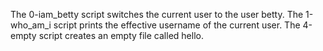 The 0-iam_betty script switches the current user to the user betty.
The 1-who_am_i script prints the effective username of the current user.
The 4-empty script creates an empty file called hello.
